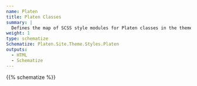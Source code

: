 ```yaml
---
name: Platen
title: Platen Classes
summary: |
  Defines the map of SCSS style modules for Platen classes in the theme.
weight: 1
type: schematize
Schematize: Platen.Site.Theme.Styles.Platen
outputs:
  - HTML
  - Schematize
---
```


{{% schematize %}}
